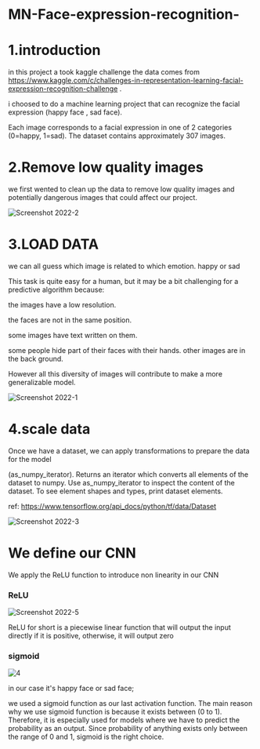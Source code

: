 # MN-Face-expression-recognition-
# 1.introduction


in this project a took kaggle challenge
the data comes from https://www.kaggle.com/c/challenges-in-representation-learning-facial-expression-recognition-challenge .

i choosed to do a machine learning project that can recognize the facial expression (happy face , sad face).

Each image corresponds to a facial expression in one of 2 categories (0=happy, 1=sad). The dataset contains approximately 307 images.

# 2.Remove low quality  images

we first wented to clean up the data to remove low quality images and potentially dangerous images that could affect our project.

![Screenshot 2022-2](https://user-images.githubusercontent.com/76142720/207522112-5413e10e-79c7-446a-8778-cc459698f3e3.png)

# 3.LOAD DATA

we can all guess which image is related to which emotion. happy or sad

This task is quite easy for a human, but it may be a bit challenging for a predictive algorithm because:

the images have a low resolution.

the faces are not in the same position.

some images have text written on them.

some people hide part of their faces with their hands.
other images are in the back ground. 

However all this diversity of images will contribute to make a more generalizable model.

![Screenshot 2022-1](https://user-images.githubusercontent.com/76142720/207521137-4d66092f-a106-48d2-8e7f-cb32908bc8e8.png)

# 4.scale data

Once we have a dataset, we can apply transformations to prepare the data for the model

(as_numpy_iterator). Returns an iterator which converts all elements of the dataset to numpy.
Use as_numpy_iterator to inspect the content of the dataset. 
To see element shapes and types, print dataset elements.

ref: https://www.tensorflow.org/api_docs/python/tf/data/Dataset

![Screenshot 2022-3](https://user-images.githubusercontent.com/76142720/207532925-73673b0c-28c1-49ee-9a9a-9380d0303979.png)

# We define our CNN
We apply the ReLU function to introduce non linearity in our CNN
### ReLU
![Screenshot 2022-5](https://user-images.githubusercontent.com/76142720/207539044-01102c8f-9d21-4495-ba2a-8c57a82bca56.png)

 ReLU for short is a piecewise linear function that will output the input directly if it is positive, otherwise, it will output zero
 ### sigmoid
![4](https://user-images.githubusercontent.com/76142720/207536164-bf2cb81b-68b8-4486-9a05-1b26e4084471.gif)

in our case it's happy face or sad face;

we used a sigmoid function as our last activation function.
The main reason why we use sigmoid function is because it exists between (0 to 1). 
Therefore, it is especially used for models where we have to predict the probability as an output.
Since probability of anything exists only between the range of 0 and 1, sigmoid is the right choice.



